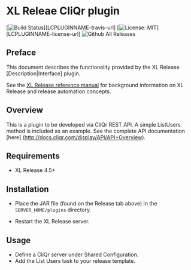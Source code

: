 # XL Releae CliQr plugin

[![Build Status][xlr-cliqr-plugin-travis-image]][LCPLUGINNAME-travis-url]
[![License: MIT][xlr-cliqr-plugin-license-image]][LCPLUGINNAME-license-url]
![Github All Releases][xlr-cliqr-plugin-downloads-image]

[xlr-cliqr-plugin-travis-image]: https://travis-ci.org/xebialabs-community/LCPLUGINNAME.svg?branch=master
[xlr-cliqr-plugin-travis-url]: https://travis-ci.org/xebialabs-community/LCPLUGINNAME
[xlr-cliqr-plugin-license-image]: https://img.shields.io/badge/License-MIT-yellow.svg
[xlr-cliqr-plugin-license-url]: https://opensource.org/licenses/MIT
[xlr-cliqr-plugin-downloads-image]: https://img.shields.io/github/downloads/xebialabs-community/LCPLUGINNAME/total.svg

## Preface

This document describes the functionality provided by the XL Release [Description|Interface] plugin.

See the [XL Release reference manual](https://docs.xebialabs.com/xl-release) for background information on XL Release and release automation concepts.

## Overview

This is a plugin to be developed via CliQr REST API.  A simple ListUsers method is included as an example.  See the complete API documentation [here] 
(http://docs.cliqr.com/display/API/API+Overview).

## Requirements

* XL Release 4.5+

## Installation

* Place the JAR file (found on the Release tab above) in the `SERVER_HOME/plugins` directory. 

* Restart the XL Release server.

## Usage

* Define a CliQr server under Shared Configuration.
* Add the List Users task to your release template.

